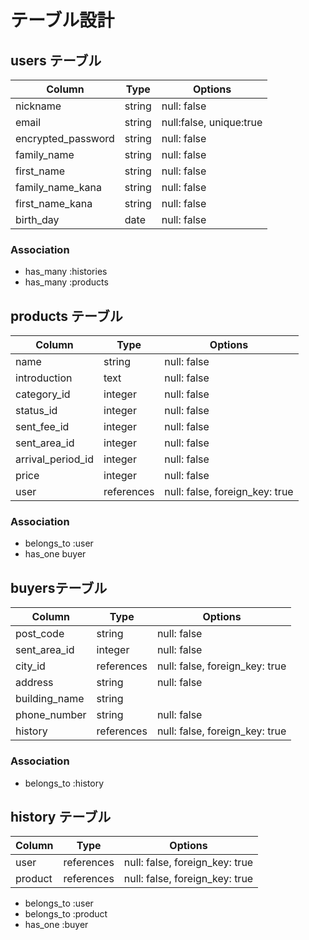 # テーブル設計

## users テーブル

| Column   | Type   | Options     |
| -------- | ------ | ----------- |
| nickname | string | null: false |
| email    | string | null:false, unique:true |
| encrypted_password | string | null: false |
| family_name  | string | null: false |
| first_name  | string | null: false |
| family_name_kana  | string | null: false |
| first_name_kana  | string | null: false |
| birth_day  | date | null: false |
### Association

- has_many :histories
- has_many :products 

## products テーブル

| Column | Type   | Options     |
| ------ | ------ | ----------- |
| name   | string | null: false |
| introduction| text | null: false |
| category_id   | integer | null: false |
| status_id   | integer | null: false |
| sent_fee_id   | integer | null: false |
| sent_area_id   | integer | null: false |
| arrival_period_id   | integer | null: false |
| price   | integer | null: false|
| user   | references | null: false, foreign_key: true |



### Association

- belongs_to :user 
- has_one buyer


## 	buyersテーブル

| Column | Type       | Options                        |
| ------ | ---------- | ------------------------------ |
| post_code  | string     | null: false                    |
| sent_area_id   | integer | null: false |
| city_id   | references | null: false, foreign_key: true |
| address  | string     | null: false                    |
| building_name  | string     |                  |
| phone_number  | string     | null: false                    |
| history   | references | null: false, foreign_key: true |


### Association

- belongs_to :history 

## history テーブル

| Column | Type       | Options                        |
| ------ | ---------- | ------------------------------ |
| user   | references | null: false, foreign_key: true |
| product  | references | null: false, foreign_key: true |


- belongs_to :user 
-  belongs_to :product
- has_one  :buyer
